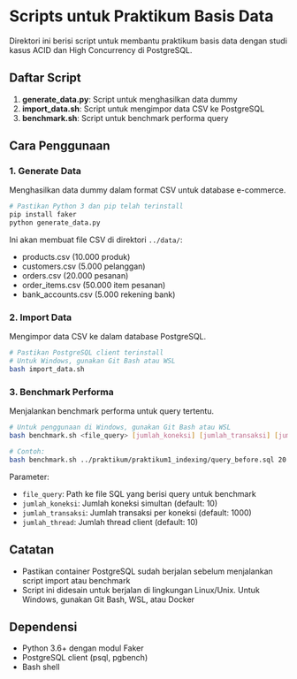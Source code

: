 # Scripts untuk Praktikum Basis Data

Direktori ini berisi script untuk membantu praktikum basis data dengan studi kasus ACID dan High Concurrency di PostgreSQL.

## Daftar Script

1. **generate_data.py**: Script untuk menghasilkan data dummy
2. **import_data.sh**: Script untuk mengimpor data CSV ke PostgreSQL
3. **benchmark.sh**: Script untuk benchmark performa query

## Cara Penggunaan

### 1. Generate Data

Menghasilkan data dummy dalam format CSV untuk database e-commerce.

```bash
# Pastikan Python 3 dan pip telah terinstall
pip install faker
python generate_data.py
```

Ini akan membuat file CSV di direktori `../data/`:
- products.csv (10.000 produk)
- customers.csv (5.000 pelanggan)
- orders.csv (20.000 pesanan)
- order_items.csv (50.000 item pesanan)
- bank_accounts.csv (5.000 rekening bank)

### 2. Import Data

Mengimpor data CSV ke dalam database PostgreSQL.

```bash
# Pastikan PostgreSQL client terinstall
# Untuk Windows, gunakan Git Bash atau WSL
bash import_data.sh
```

### 3. Benchmark Performa

Menjalankan benchmark performa untuk query tertentu.

```bash
# Untuk penggunaan di Windows, gunakan Git Bash atau WSL
bash benchmark.sh <file_query> [jumlah_koneksi] [jumlah_transaksi] [jumlah_thread]

# Contoh:
bash benchmark.sh ../praktikum/praktikum1_indexing/query_before.sql 20 1000 8
```

Parameter:
- `file_query`: Path ke file SQL yang berisi query untuk benchmark
- `jumlah_koneksi`: Jumlah koneksi simultan (default: 10)
- `jumlah_transaksi`: Jumlah transaksi per koneksi (default: 1000)
- `jumlah_thread`: Jumlah thread client (default: 10)

## Catatan

- Pastikan container PostgreSQL sudah berjalan sebelum menjalankan script import atau benchmark
- Script ini didesain untuk berjalan di lingkungan Linux/Unix. Untuk Windows, gunakan Git Bash, WSL, atau Docker

## Dependensi

- Python 3.6+ dengan modul Faker
- PostgreSQL client (psql, pgbench)
- Bash shell